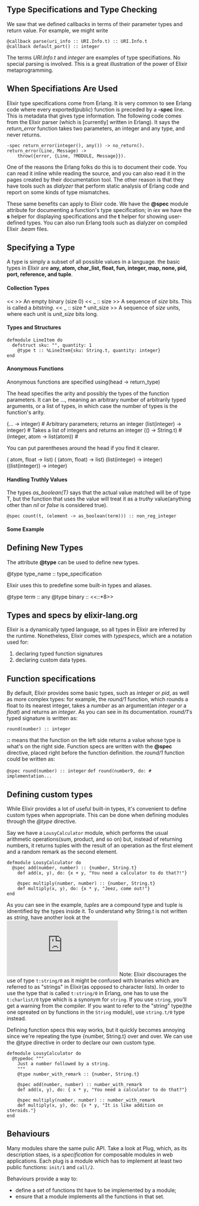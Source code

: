 Type Specifications and Type Checking
-----
We saw that we defined callbacks in terms of their parameter types and return value.
For example, we might write
```
@callback parse(uri_info :: URI.Info.t) :: URI.Info.t
@callback default_port() :: integer
```

The terms *URI.Info.t* and *integer* are examples of type specifiations.
No special parsing is involved. This is a great illustration of the power of Elixir metaprogramming.

When Specifiations Are Used
-----
Elixir type specifications come from Erlang. It is very common to see Erlang code where every exported(public) function is preceded by a **-spec** line.
This is metadata that gives type information. The following code comes from the Elixir parser (which is [currently] written in Erlang).
It says the *return_error* function takes two parameters, an integer and any type, and never returns.

```
-spec return_error(integer(), any()) -> no_return().
return_error(Line, Message) ->
    throw({error, {Line, ?MODULE, Message}}).
```

One of the reasons the Erlang folks do this is to document their code.
You can read it inline while reading the source, and you can also read it in the pages created by their documentation tool.
The other reason is that they have tools such as *dialyzer* that perform static analysis of Erlang code and report on some kinds of type mismatches.

These same benefits can apply to Elixir code. We have the **@spec** module attribute for documenting a function's type specification; in *iex* we have the **s** helper for displaying specifications and the **t** helper for showing user-defined types.
You can also run Erlang tools such as dialyzer on compiled Elixir *.beam* files.

Specifying a Type
-----
A type is simply a subset of all possible values in a language. 
the basic types in Elixir are **any, atom, char_list, float, fun, integer, map, none, pid, port, reference, and tuple**.

#### Collection Types

<< >>
   An empty binary (size 0)
<< _ :: size >>
   A sequence of *size* bits. This is called a *bitstring*.
<< _ :: size * unit_size >>
   A sequence of *size* units, where each unit is *unit_size* bits long.

#### Types and Structures

```
defmodule LineItem do 
  defstruct sku: "", quantity: 1
	@type t :: %LineItem{sku: String.t, quantity: integer}
end
```

#### Anonymous Functions
Anonymous functions are specified using(head -> return_type)

The head specifies the arity and possibly the types of the function parameters.
It can be ..., meaning an arbitrary number of  arbitrarily typed arguments, or a list of types, in which case the number of types is the function's arity.

(... -> integer)							# Arbitrary parameters; returns an integer 
(list(integer) -> integer)    # Takes a list of integers and returns an integer
(() -> String.t)							# 
(integer, atom -> list(atom)) #

You can put parentheses around the head if you find it clearer.

( atom, float -> list)
( (atom, float) -> list)
(list(integer) -> integer)
((list(integer)) -> integer)

#### Handling Truthly Values
The types *as_boolean(T)* says that the actual value matched will be of type T,
but the function that uses the value will treat it as a *truthy* value(anything other than *nil* or *false* is considered true). 

`@spec count(t, (element -> as_boolean(term))) :: non_reg_integer`

#### Some Example




Defining New Types
-----
The attribute **@type** can be used to define new types.

@type type_name :: type_specification

Elixir uses this to predefine some built-in types and aliases.

@type term :: any
@type binary :: <<_::_*8>>

Types and specs  by elixir-lang.org
-----
Elixir is a dynamically typed language, so all types in Elixir are inferred by the runtime.
Nonetheless, Elixir comes with *typespecs*, which are a notation used for:
1. declaring typed function signatures
1. declaring custom data types.

Function specifications
-----
By default, Elixir provides some basic types, such as *integer* or *pid*, as well as more complex types: for example, the *round/1* function, which rounds a float to its nearest integer, takes a *number* as an argument(an *integer* or a *float*) and returns an *integer*.
As you can see in its documentation. *round/1*'s typed signature is written as:

`round(number) :: integer`

**::** means that the function on the left side returns a value whose type is what's on the right side.
Function specs are written with the **@spec** directive, placed right before the function definition. the *round/1* function could be written as:

`@spec round(number) :: integer`
`def round(number9, do: # implementation...`


Defining custom types
-----
While Elixir provides a lot of useful built-in types, it's convenient to define custom types when appropriate. This can be done when defining modules through the *@type* directive.

Say we have a `LousyCalculator` module, which performs the usual arithmetic operations(sum, product, and so on) but, instead of returning numbers, it returns tuples with the result of an operation as the first element and a random remark as the second element.

```
defmodule LousyCalculator do 
  @spec add(number, number) :: {number, String.t}
	def add(x, y), do: {x + y, "You need a calculator to do that?!"}

	@spec multiply(number, number) :: {number, String.t}
	def multiply(x, y), do: {x * y, "Jeez, come out!"}
end
```

As you can see in the example, *tuples* are a compound type and tuple is idnentified by the types inside it. To understand why String.t is not written as *string*, have another look at the ![notes in the typespecs docs.](https://hexdocs.pm/elixir/typespecs.html#noteds)
Note:
  Elixir discourages the use of type `t:string/0` as it might be confused with binaries which are referred to as "strings" in Elixir(as opposed to character lists). In order to use the type that is called `t:string/0` in Erlang, one has to use the `t:charlist/0` type which is a synonym for `string`. If you use `string`, you'll get a warning from the compiler.
	If you want to refer to the "string" type(the one opreated on by functions in the `String` module), use `string.t/0` type instead.
	 
Defining function specs this way works, but it quickly becomes annoying since we're repeating the type {number, String.t} over and over. We can use the @type directive in order to declare our own custom type.

```
defmodule LousyCalculator do 
  @typedoc """
	Just a number followed by a string.
	"""
	@type number_with_remark :: {number, String.t}

	@spec add(number, number) :: number_with_remark
	def add(x, y), do: { x * y, "You need a calculator to do that?"}

	@spec multiply(number, number) :: number_with_remark
	def multiply(x, y), do: {x * y, "It is like addition on steroids."}
end
```

Behaviours
----
Many modules share the same pulic API. Take a look at Plug, which, as its description staes, is a *specification* for composable modules in web applications. Each plug is a module which has to implement at least two public functions: `init/1` and `call/2`.

Behaviours provide a way to:
* define a set of functions tht have to be implemented by a module;
* ensure that a module implements all the functions in that set.

 

